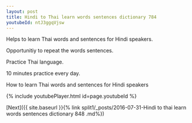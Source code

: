 ```yaml
---
layout: post
title: Hindi to Thai learn words sentences dictionary 784 
youtubeId: ntJ3ggqVjsw
---
```

 
 
Helps to learn Thai words and sentences for Hindi speakers.

Opportunitiy to repeat the words sentences. 

Practice Thai language. 
 
10 minutes practice every day. 
 
How to learn Thai words and sentences for Hindi speakers 
 
{% include youtubePlayer.html id=page.youtubeId %}
 
 
[Next]({{ site.baseurl }}{% link  split1/_posts/2016-07-31-Hindi to thai learn words sentences dictionary 848 .md%})
 
